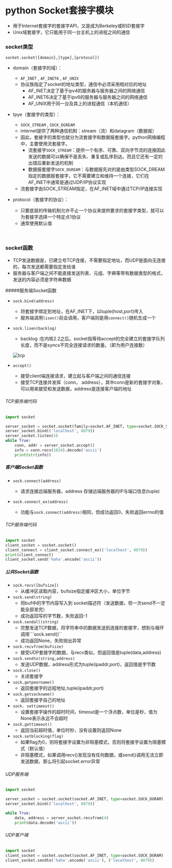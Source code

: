 # python Socket套接字模块

- 用于Internet套接字的套接字API，又是成为Berkeley或BSD套接字
- Unix域套接字，它只能用于同一台主机上的进程之间的通信
### socket类型

``socket.socket([domain],[type],[protocol])``
- domain（套接字的域）：

  - ``AF_INET`` ,  ``AF_INET6`` ,  ``AF_UNIX``
  - 协议族指定了socket的地址类型，通信中必须采用相对应的地址
    - AF_INET决定了基于ipv4的服务器与服务器之间的网络通信
    - AF_INET6决定了基于ipv6的服务器与服务器之间的网络通信
    - AF_UNIX用于同一台及其上的进程通信（本机通信）

- tpye（套接字的类型）：

  - ``SOCK_STREAM`` ,  ``SOCK_DGREAM``
  - internet提供了两种通信机制：stream（流）和datagram（数据报）
  - 因此，套接字的类型也就分为流套接字和数据报套接字。python网络编程中，主要使用流套接字。
    - 流套接字``SOCK_STREAM``：提供一个有序、可靠、双向字节流的连接因此发送的数据可以确保不是丢失、重复或乱序到达。而且它还有一定的出错后重新发送的机制
    - 数据报套接字``SOCK_DGREAM``：与数据报先对的是由类型SOCK_DREAM指定的数据报套接字，它不需要建立和维持一个连接，它们在AF_INET中通常是通过UDP/IP协议实现
  - 流套接字由SOCK_STREAM指定，在AF_INET域中通过TCP/IP连接实现

- protocol（套接字的协议）：

  - 只要底层的传输机制允许不止一个协议来提供要求的套接字类型，就可以为套接字选择一个特定点1协议
  - 通常使用默认值

  ​


### socket函数

- TCP发送数据是，已建立号TCP连接，不需要指定地址，而UDP是面向无连接的，每次发送都需要指定发给谁
- 服务器与客户端之间不能直接发送列表、元组、字典等带有数据类型的格式，发送的内容必须是字符串数据

#####服务端Socket函数

- ``sock.bind(address)``

  - 将套接字绑定到地址，在AF_INET下，以tuple(host,port)传入
  - 服务端调用``lisen()``前会调用，客户端则是用``connect()``随机生成一个

- ``sock.lisen(backlog)`` 

  - backlog :在内核2.2之后。socket指等待accept的完全建立的套接字队列长度，而不是syncs不完全连接请求的数量。（即为用户连接数）

  ![tcp](https://upload-images.jianshu.io/upload_images/2184951-feff3fcc300fcfcd.png?imageMogr2/auto-orient/)

- ``accept()``

  - 接受client端连接请求，建立起与客户端之间的通信连接
  - 接受TCP连接并发挥（conn， address），其中conn是新的套接字对象，可以用来接受和发送数据，address是连接客户端的地址


###### TCP服务端代码

```python
import socket

server_socket = socket.socket(family=socket.AF_INET, type=socket.SOCK_STREAM)
server_socket.bind(('localhost', 8079))
server_socket.listen(3)
while True:
    conn, addr = server_socket.accept()
    info = conn.recv(1024).decode('ascii')
    print(str(info))
```

##### 客户端Socket函数

- ``sock.connect(address)``
  - 请求连接远端服务器，address 存储远端服务器的IP与端口信息(tuple)


- ``sock.connect_ex(address)``
  - 功能与``sock.connect(address)``相同，但成功返回0，失败返回errno的值

###### TCP服务端代码

```python
import socket
client_socket = socket.socket()
client_connect = client_socket.connect_ex(('localhost', 8079))
print(client_connect)
client_socket.send('haha'.encode('ascii'))
```

##### 公共Socket函数

- ``sock.recv([bufsize])``
  - 从缓冲区读取内容，bufsize指定缓冲区大小，单位字节
- ``sock.send(string)``
  - 将buf中的字节内容写入到 socket描述符（发送数据，但一次send不一定能全部发完）
  - 成功返回写的字节数，失败返回-1
- ``sock.sendall(string)``
  - 完整发送TCP数据，将字符串中的数据发送到连接的套接字，想到与循环调用```sock.send()``
  - 成功返回None，失败抛出异常
- ``sock.recvfrom(bufsize)``
  - 接受UDP套接字的数据，与recv类似，但返回值是tuple(data,address)
- ``sock.sendto(string,address)``
  - 发送UDP数据，address形式为tuple(ipaddr,port)，返回值是字节数
- ``sock.close()``
  - 关闭套接字
- ``sock.getpeername()``
  - 返回套接字的远程地址,tuple(ipaddr,port)
- ``sock.getsockname()``
  - 返回套接字自己的地址
- ``sock. settimeout()``
  - 设置套接字操作的超时时间，timeout是一个浮点数，单位是秒，值为None表示永远不会超时
- ``sock.gettimeout()``
  - 返回当前超时值，单位时秒，没有设置则返回None
- ``sock.setblocking(flag)``
  - 如果flag为0，则将套接字设置为非阻塞模式，否则将套接字设置为阻塞模式（默认值）
  - 非阻塞模式，如果调用recv()发现没有任何数据，或send()调用无法立即发送数据，那么将引起socket.error异常

######  UDP服务端

````python
import socket

server_socket = socket.socket(socket.AF_INET, type=socket.SOCK_DGRAM)
server_socket.bind(('localhost', 8079))

while True:
    data, address = server_socket.recvfrom(4)
    print(data.decode('ascii'))
````



###### UDP客户端

```python
import socket
client_socket = socket.socket(socket.AF_INET, type=socket.SOCK_DGRAM)
client_socket.sendto('haha'.encode('ascii'), ('localhost', 8079))
```



